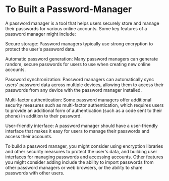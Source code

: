 # To Built a Password-Manager
A password manager is a tool that helps users securely store and manage their passwords for various online accounts. Some key features of a password manager might include:

Secure storage: Password managers typically use strong encryption to protect the user's password data.

Automatic password generation: Many password managers can generate random, secure passwords for users to use when creating new online accounts.

Password synchronization: Password managers can automatically sync users' password data across multiple devices, allowing them to access their passwords from any device with the password manager installed.

Multi-factor authentication: Some password managers offer additional security measures such as multi-factor authentication, which requires users to provide an additional form of authentication (such as a code sent to their phone) in addition to their password.

User-friendly interface: A password manager should have a user-friendly interface that makes it easy for users to manage their passwords and access their accounts.

To build a password manager, you might consider using encryption libraries and other security measures to protect the user's data, and building user interfaces for managing passwords and accessing accounts. Other features you might consider adding include the ability to import passwords from other password managers or web browsers, or the ability to share passwords with other users.
